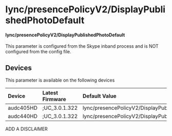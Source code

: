 ﻿---
description: lync/presencePolicyV2/DisplayPublishedPhotoDefault
search:
    keywords: ['lync','presencePolicyV2','DisplayPublishedPhotoDefault']
---

# lync/presencePolicyV2/DisplayPublishedPhotoDefault

#### lync/presencePolicyV2/DisplayPublishedPhotoDefault

This parameter is configured from the Skype inband process and is NOT configured from the config file.



## Devices
This parameter is available on the following devices

| Device | Latest Firmware | Default Value |
|:---|:---|:---|
| audc405HD | ;UC_3.0.1.322 | lync/presencePolicyV2/DisplayPublishedPhotoDefault=0 
| audc440HD | ;UC_3.0.1.322 | lync/presencePolicyV2/DisplayPublishedPhotoDefault=0 

ADD A DISCLAIMER
